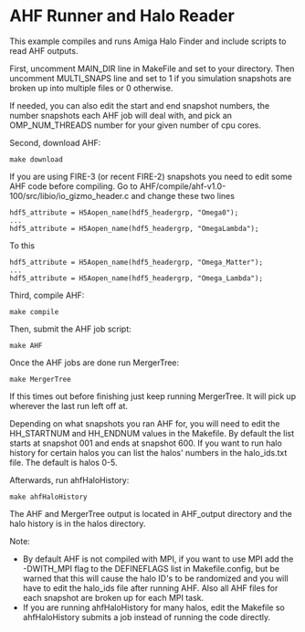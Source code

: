 # AHF Runner and Halo Reader

This example compiles and runs Amiga Halo Finder and include scripts to read AHF outputs.

First, uncomment MAIN_DIR line in MakeFile and set to your directory. Then uncomment MULTI_SNAPS line and set to 1 if you simulation snapshots are broken up into multiple files or 0 otherwise.

If needed, you can also edit the start and end snapshot numbers, the number snapshots each AHF job will deal with, and pick an OMP_NUM_THREADS number for your given number of cpu cores.

Second, download AHF:
```console
make download
```

If you are using FIRE-3 (or recent FIRE-2) snapshots you need to edit some AHF code before compiling. Go to AHF/compile/ahf-v1.0-100/src/libio/io_gizmo_header.c and change these two lines
```console
hdf5_attribute = H5Aopen_name(hdf5_headergrp, "Omega0");
...
hdf5_attribute = H5Aopen_name(hdf5_headergrp, "OmegaLambda");

```
To this
```console
hdf5_attribute = H5Aopen_name(hdf5_headergrp, "Omega_Matter");
...
hdf5_attribute = H5Aopen_name(hdf5_headergrp, "Omega_Lambda");
```

Third, compile AHF:
```console
make compile
```

Then, submit the AHF job script:
```console
make AHF
```

Once the AHF jobs are done run MergerTree:
```console
make MergerTree
```
If this times out before finishing just keep running MergerTree. It will pick up wherever the last run left off at.


Depending on what snapshots you ran AHF for, you will need to edit the HH_STARTNUM and HH_ENDNUM values in the Makefile. By default the list starts at snapshot 001 and ends at snapshot 600. If you want to run halo history for certain halos you can list the halos' numbers in the halo_ids.txt file. The default is halos 0-5.

Afterwards, run ahfHaloHistory:
```console
make ahfHaloHistory
```

The AHF and MergerTree output is located in AHF_output directory and the halo history is in the halos directory.

Note:
- By default AHF is not compiled with MPI, if you want to use MPI add the -DWITH_MPI flag to the DEFINEFLAGS list in Makefile.config, but be warned that this will cause the halo ID's to be randomized and you will have to edit the halo_ids file after running AHF. Also all AHF files for each snapshot are broken up for each MPI task.
- If you are running ahfHaloHistory for many halos, edit the Makefile so ahfHaloHistory submits a job instead of running the code directly.


